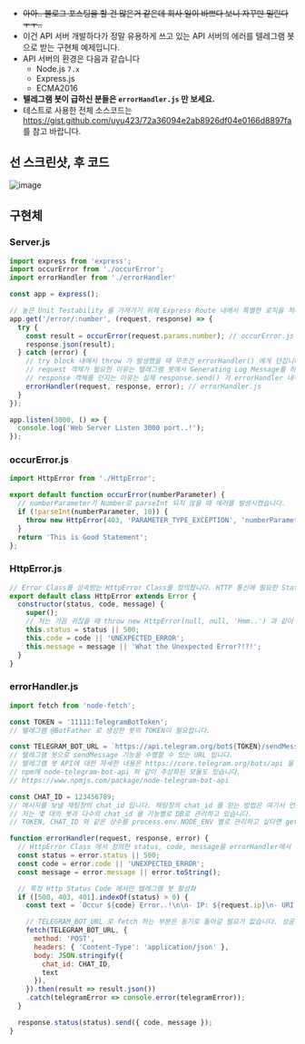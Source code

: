 - ~~아아.. 블로그 포스팅을 할 건 많은거 같은데 회사 일이 바쁘다 보니 자꾸만 밀린다 ㅜㅜ..~~
- 이건 API 서버 개발하다가 정말 유용하게 쓰고 있는 API 서버의 에러를 텔레그램 봇으로 받는 구현체 예제입니다.
- API 서버의 환경은 다음과 같습니다
  - Node.js `7.x`
  - Express.js
  - ECMA2016
- **텔레그램 봇이 급하신 분들은 `errorHandler.js` 만 보세요.**
- 테스트로 사용한 전체 소스코드는 https://gist.github.com/uyu423/72a36094e2ab8926df04e0166d8897fa 를 참고 바랍니다.

## 선 스크린샷, 후 코드

![image](https://cloud.githubusercontent.com/assets/8033320/25912800/7db80508-35f3-11e7-9e26-b8b922b487e8.png)

## 구현체
### Server.js
```javascript
import express from 'express';
import occurError from './occurError';
import errorHandler from './errorHandler'

const app = express();

// 높은 Unit Testability 를 가져가기 위해 Express Route 내에서 특별한 로직을 처리하지 않고 실제 로직은 occurError() 와 같이 모듈로 빼서 리턴 값만 사용합니다.
app.get('/error/:number', (request, response) => {
  try {
    const result = occurError(request.params.number); // occurError.js
    response.json(result);
  } catch (error) {
    // try block 내에서 throw 가 발생했을 때 무조건 errorHandler() 에게 던집니다.
    // request 객체가 필요한 이유는 텔레그램 봇에서 Generating Log Message를 하기 위함입니다.
    // response 객체를 던지는 이유는 실제 response.send() 가 errorHandler 내부에서 일어나기 때문입니다.
    errorHandler(request, response, error); // errorHandler.js
  }
});

app.listen(3000, () => {
  console.log('Web Server Listen 3000 port..!');
});
```

### occurError.js
```javascript
import HttpError from './HttpError';

export default function occurError(numberParameter) {
  // numberParameter가 Number로 parseInt 되지 않을 때 에러를 발생시켰습니다.
  if (!parseInt(numberParameter, 10)) {
    throw new HttpError(403, 'PARAMETER_TYPE_EXCEPTION', 'numberParameter is require Number'); // HttpError.js
  }
  return 'This is Good Statement';
};
```

### HttpError.js
```javascript
// Error Class를 상속받는 HttpError Class를 정의합니다. HTTP 통신에 필요한 Status Code와 추가적인 데이터를 전달하기 위함입니다.
export default class HttpError extends Error {
  constructor(status, code, message) {
    super();
    // 저는 가끔 귀찮을 때 throw new HttpError(null, null, 'Hmm..') 과 같이 사용할 때가 있습니다. 이를 위한 OR 연산입니다.
    this.status = status || 500;
    this.code = code || 'UNEXPECTED_ERROR';
    this.message = message || 'What the Unexpected Error?!?!';
  }
}
```

### errorHandler.js
```javascript
import fetch from 'node-fetch';

const TOKEN = '11111:TelegramBotToken';
// 텔레그램 @BotFather 로 생성한 봇의 TOKEN이 필요합니다.

const TELEGRAM_BOT_URL = `https://api.telegram.org/bot${TOKEN}/sendMessage`;
// 텔레그램 봇으로 sendMessage 기능을 수행할 수 있는 URL 입니다.
// 텔레그램 봇 API에 대한 자세한 내용은 https://core.telegram.org/bots/api 을 참고하세요.
// npm에 node-telegram-bot-api 와 같이 추상화된 모듈도 있습니다.
// https://www.npmjs.com/package/node-telegram-bot-api

const CHAT_ID = 123456789;
// 메시지를 보낼 채팅창의 chat_id 입니다. 채팅창의 chat_id 를 얻는 방법은 여기서 언급하지 않겠습니다.
// 저는 몇 대의 봇과 다수의 chat_id 을 기능별로 DB로 관리하고 있습니다.
// TOKEN, CHAT_ID 와 같은 상수를 process.env.NODE_ENV 별로 관리하고 싶다면 getconfig 와 같은 것을 사용하면 좋습니다.

function errorHandler(request, response, error) {
  // HttpError Class 에서 정의한 status, code, message을 errorHandler에서 다시 정의하는 이유는 HttpError 객체로 Customize하게 잡히지 않는 Exception Error들 까지 포괄하여 처리할 수 있게하기 위함입니다. (ex. Syntax Error)
  const status = error.status || 500;
  const code = error.code || 'UNEXPECTED_ERROR';
  const message = error.message || error.toString();

  // 특정 Http Status Code 에서만 텔레그램 봇 활성화
  if ([500, 403, 401].indexOf(status) > 0) {
    const text = `Occur ${code} Error..!\n\n- IP: ${request.ip}\n- URI: ${request.method} ${request.originalUrl}\n- HEADERS: ${JSON.stringify(request.headers)}\n- BODY: ${JSON.stringify(request.body)}\n\n- STATUS: ${status}\n- CODE: ${code}\n- STACK: ${error.stack}`;

    // TELEGRAM_BOT_URL 로 fetch 하는 부분은 동기로 돌아갈 필요가 없습니다. 성공이건 실패건 response.send() 는 실행되어야 하며, 연관되지 않습니다.
    fetch(TELEGRAM_BOT_URL, {
      method: 'POST',
      headers: { 'Content-Type': 'application/json' },
      body: JSON.stringify({
        chat_id: CHAT_ID,
        text
      }),
    }).then(result => result.json())
    .catch(telegramError => console.error(telegramError));
  }

  response.status(status).send({ code, message });
}
```
